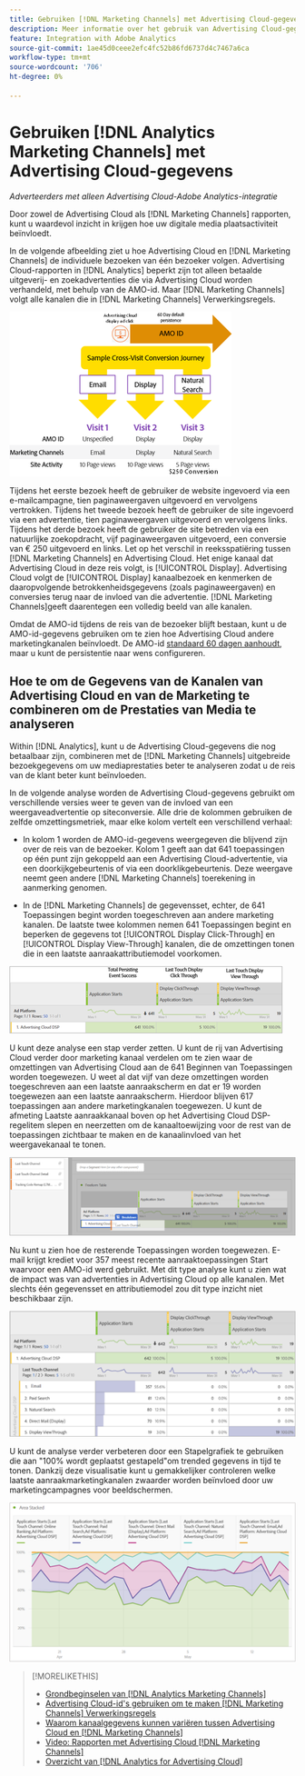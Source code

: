 ```yaml
---
title: Gebruiken [!DNL Marketing Channels] met Advertising Cloud-gegevens
description: Meer informatie over het gebruik van Advertising Cloud-gegevens in [!DNL Analytics Marketing Channels].
feature: Integration with Adobe Analytics
source-git-commit: 1ae45d0ceee2efc4fc52b86fd6737d4c7467a6ca
workflow-type: tm+mt
source-wordcount: '706'
ht-degree: 0%

---
```


# Gebruiken [!DNL Analytics Marketing Channels] met Advertising Cloud-gegevens

*Adverteerders met alleen Advertising Cloud-Adobe Analytics-integratie*

Door zowel de Advertising Cloud als [!DNL Marketing Channels] rapporten, kunt u waardevol inzicht in krijgen hoe uw digitale media plaatsactiviteit beïnvloedt.

<!-- from video: By using Marketing Channels with your Advertising Cloud data, you can get a more holistic view of how your advertising efforts are affecting site behavior. In particular, you can see the value of your view-through and click-through data, and how your advertising assists or is assisted by other channels. -->

In de volgende afbeelding ziet u hoe Advertising Cloud en [!DNL Marketing Channels] de individuele bezoeken van één bezoeker volgen. Advertising Cloud-rapporten in [!DNL Analytics] beperkt zijn tot alleen betaalde uitgeverij- en zoekadvertenties die via Advertising Cloud worden verhandeld, met behulp van de AMO-id. Maar [!DNL Marketing Channels] volgt alle kanalen die in [!DNL Marketing Channels] Verwerkingsregels.

![Hoe Advertising Cloud en [!DNL Marketing Channels] individuele bezoeken op de reis van een bezoeker volgen](/help/integrations/assets/a4adc-mc-sample-journey2.png)

Tijdens het eerste bezoek heeft de gebruiker de website ingevoerd via een e-mailcampagne, tien paginaweergaven uitgevoerd en vervolgens vertrokken. Tijdens het tweede bezoek heeft de gebruiker de site ingevoerd via een advertentie, tien paginaweergaven uitgevoerd en vervolgens links. Tijdens het derde bezoek heeft de gebruiker de site betreden via een natuurlijke zoekopdracht, vijf paginaweergaven uitgevoerd, een conversie van € 250 uitgevoerd en links. Let op het verschil in reeksspatiëring tussen [!DNL Marketing Channels] en Advertising Cloud. Het enige kanaal dat Advertising Cloud in deze reis volgt, is [!UICONTROL Display]. Advertising Cloud volgt de [!UICONTROL Display] kanaalbezoek en kenmerken de daaropvolgende betrokkenheidsgegevens (zoals paginaweergaven) en conversies terug naar de invloed van die advertentie. [!DNL Marketing Channels]geeft daarentegen een volledig beeld van alle kanalen.

Omdat de AMO-id tijdens de reis van de bezoeker blijft bestaan, kunt u de AMO-id-gegevens gebruiken om te zien hoe Advertising Cloud andere marketingkanalen beïnvloedt. De AMO-id [standaard 60 dagen aanhoudt](/help/integrations/analytics/overview.md), maar u kunt de persistentie naar wens configureren.

## Hoe te om de Gegevens van de Kanalen van Advertising Cloud en van de Marketing te combineren om de Prestaties van Media te analyseren

Within [!DNL Analytics], kunt u de Advertising Cloud-gegevens die nog betaalbaar zijn, combineren met de [!DNL Marketing Channels] uitgebreide bezoekgegevens om uw mediaprestaties beter te analyseren zodat u de reis van de klant beter kunt beïnvloeden.

In de volgende analyse worden de Advertising Cloud-gegevens gebruikt om verschillende versies weer te geven van de invloed van een weergaveadvertentie op siteconversie. Alle drie de kolommen gebruiken de zelfde omzettingsmetriek, maar elke kolom vertelt een verschillend verhaal:

* In kolom 1 worden de AMO-id-gegevens weergegeven die blijvend zijn over de reis van de bezoeker. Kolom 1 geeft aan dat 641 toepassingen op één punt zijn gekoppeld aan een Advertising Cloud-advertentie, via een doorkijkgebeurtenis of via een doorklikgebeurtenis. Deze weergave neemt geen andere [!DNL Marketing Channels] toerekening in aanmerking genomen.

* In de [!DNL Marketing Channels] de gegevensset, echter, de 641 Toepassingen begint worden toegeschreven aan andere marketing kanalen. De laatste twee kolommen nemen 641 Toepassingen begint en beperken de gegevens tot [!UICONTROL Display Click-Through] en [!UICONTROL Display View-Through] kanalen, die de omzettingen tonen die in een laatste aanraakattributiemodel voorkomen.

![voorbeeld van hoe een weergave en de conversie van sites beïnvloeden](/help/integrations/assets/a4adc-mc-display-impact.png)

U kunt deze analyse een stap verder zetten. U kunt de rij van Advertising Cloud verder door marketing kanaal verdelen om te zien waar de omzettingen van Advertising Cloud aan de 641 Beginnen van Toepassingen worden toegewezen. U weet al dat vijf van deze omzettingen worden toegeschreven aan een laatste aanraakscherm en dat er 19 worden toegewezen aan een laatste aanraakscherm. Hierdoor blijven 617 toepassingen aan andere marketingkanalen toegewezen. U kunt de afmeting Laatste aanraakkanaal boven op het Advertising Cloud DSP-regelitem slepen en neerzetten om de kanaaltoewijzing voor de rest van de toepassingen zichtbaar te maken en de kanaalinvloed van het weergavekanaal te tonen.

![hoe u de afmeting Laatste aanraakkanaal toevoegt](/help/integrations/assets/a4adc-mc-display-impact-ltc.png)

Nu kunt u zien hoe de resterende Toepassingen worden toegewezen. E-mail krijgt krediet voor 357 meest recente aanraaktoepassingen Start waarvoor een AMO-id werd gebruikt. Met dit type analyse kunt u zien wat de impact was van advertenties in Advertising Cloud op alle kanalen. Met slechts één gegevensset en attributiemodel zou dit type inzicht niet beschikbaar zijn.

![voorbeeld van de kanaaleffecten van de weergavekanalen](/help/integrations/assets/a4adc-mc-display-impact-x-channel.png)

U kunt de analyse verder verbeteren door een Stapelgrafiek te gebruiken die aan &quot;100% wordt geplaatst gestapeld&quot;om trended gegevens in tijd te tonen. Dankzij deze visualisatie kunt u gemakkelijker controleren welke laatste aanraakmarketingkanalen zwaarder worden beïnvloed door uw marketingcampagnes voor beeldschermen.

![voorbeeld van de trendale invloed van de kanalen van de Vertoning](/help/integrations/assets/a4adc-mc-display-impact-x-channel-trend.png)

>[!MORELIKETHIS]
>
>* [Grondbeginselen van [!DNL Analytics Marketing Channels]](mc-overview.md)
>* [Advertising Cloud-id&#39;s gebruiken om te maken [!DNL Marketing Channels] Verwerkingsregels](mc-ids.md)
>* [Waarom kanaalgegevens kunnen variëren tussen Advertising Cloud en [!DNL Marketing Channels]](mc-data-variances.md)
>* [Video: Rapporten met Advertising Cloud [!DNL Marketing Channels]](https://experienceleague.adobe.com/docs/advertising-cloud-learn/tutorials/analytics/analytics-reporting-a4adc.html)
>* [Overzicht van [!DNL Analytics for Advertising Cloud]](/help/integrations/analytics/overview.md)

